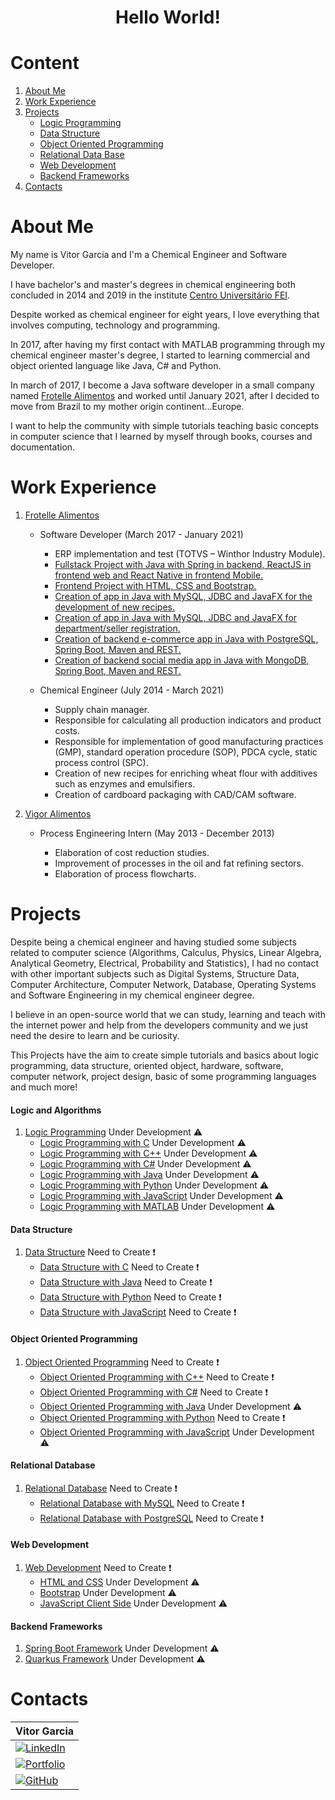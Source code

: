 <h1 align="center"> Hello World! </h1>

# Content

1. [About Me](#aboutme)
2. [Work Experience](#workexperience)
3. [Projects](#projects)
    - [Logic Programming](#logicprogramming)
    - [Data Structure](#datastructure)
    - [Object Oriented Programming](#oop)
    - [Relational Data Base](#relational)
    - [Web Development](#web)
    - [Backend Frameworks](#backframe)
5. [Contacts](#contacts)

# About Me <a name="aboutme"></a>

My name is Vitor Garcia and I'm a Chemical Engineer and Software Developer.

I have bachelor's and master's degrees in chemical engineering both concluded in 2014 and 2019 in the institute [Centro Universitário FEI][fei-url].

Despite worked as chemical engineer for eight years, I love everything that involves computing, technology and programming. 

In 2017, after having my first contact with MATLAB programming through my chemical engineer master's degree, I started to learning commercial and object oriented language like Java, C# and Python.

In march of 2017, I become a Java software developer in a small company named [Frotelle Alimentos][frotelle-url] and worked until January 2021, after I decided to move from Brazil to my mother origin continent...Europe.

I want to help the community with simple tutorials teaching basic concepts in computer science that I learned by myself through books, courses and documentation.

# Work Experience <a name="workexperience"></a>

1. [Frotelle Alimentos][frotelle-url]

    - Software Developer (March 2017 - January 2021)
    
      - ERP implementation and test (TOTVS – Winthor Industry Module).
      - [Fullstack Project with Java with Spring in backend, ReactJS in frontend web and React Native in frontend Mobile.][full-stack-url]
      - [Frontend Project with HTML, CSS and Bootstrap.][front-end-url]
      - [Creation of app in Java with MySQL, JDBC and JavaFX for the development of new recipes.][recipe-url]
      - [Creation of app in Java with MySQL, JDBC and JavaFX for department/seller registration.][back-end-url]
      - [Creation of backend e-commerce app in Java with PostgreSQL, Spring Boot, Maven and REST.][e-commerce-url]
      - [Creation of backend social media app in Java with MongoDB, Spring Boot, Maven and REST.][social-url]

    - Chemical Engineer (July 2014 - March 2021)
    
        - Supply chain manager.
        - Responsible for calculating all production indicators and product costs.
        - Responsible for implementation of good manufacturing practices (GMP), standard operation procedure (SOP), PDCA cycle, static process control (SPC).
        - Creation of new recipes for enriching wheat flour with additives such as enzymes and emulsifiers.
        - Creation of cardboard packaging with CAD/CAM software.

2. [Vigor Alimentos][vigor-url]

    - Process Engineering Intern (May 2013 - December 2013)
    
      - Elaboration of cost reduction studies.
      - Improvement of processes in the oil and fat refining sectors.
      - Elaboration of process flowcharts.

# Projects <a name="projects"></a>

Despite being a chemical engineer and having studied some subjects related to computer science (Algorithms, Calculus, Physics, Linear Algebra, Analytical Geometry, Electrical, Probability and Statistics), I had no contact with other important subjects such as Digital Systems, Structure Data, Computer Architecture, Computer Network, Database, Operating Systems and Software Engineering in my chemical engineer degree.

I believe in an open-source world that we can study, learning and teach with the internet power and help from the developers community and we just need the desire to learn and be curiosity.

This Projects have the aim to create simple tutorials and basics about logic programming, data structure, oriented object, hardware, software, computer network, project design, basic of some programming languages and much more!

#### <a name="logicprogramming"></a> Logic and Algorithms

1. [Logic Programming][logic-project-url] Under Development :warning:
    - [Logic Programming with C][c-logic-url] Under Development :warning:
    - [Logic Programming with C++][cpp-logic-url] Under Development :warning:
    - [Logic Programming with C#][csharp-logic-url] Under Development :warning:
    - [Logic Programming with Java][java-logic-url] Under Development :warning:
    - [Logic Programming with Python][python-logic-url] Under Development :warning:
    - [Logic Programming with JavaScript][javascript-logic-url] Under Development :warning:
    - [Logic Programming with MATLAB][matlab-logic-url] Under Development :warning:

#### <a name="datastructure"></a> Data Structure

1. [Data Structure][data-structure-url] Need to Create :exclamation:
    - [Data Structure with C][data-structire-c-url] Need to Create :exclamation:
    - [Data Structure with Java][data-structire-java-url] Need to Create :exclamation:
    - [Data Structure with Python][data-structire-python-url] Need to Create :exclamation:
    - [Data Structure with JavaScript][data-structire-javascript-url] Need to Create :exclamation:

#### <a name="oop"></a> Object Oriented Programming

1. [Object Oriented Programming][oop-url] Need to Create :exclamation:
    - [Object Oriented Programming with C++][oop-cpp-url] Need to Create :exclamation:
    - [Object Oriented Programming with C#][oop-csharp-url] Need to Create :exclamation:
    - [Object Oriented Programming with Java][oop-java-url] Under Development :warning:
    - [Object Oriented Programming with Python][oop-python-url] Need to Create :exclamation:
    - [Object Oriented Programming with JavaScript][oop-javascript-url] Under Development :warning:

#### <a name="relational"></a> Relational Database

1. [Relational Database][relational-database-url] Need to Create :exclamation:
    - [Relational Database with MySQL][mysql-url] Need to Create :exclamation:
    - [Relational Database with PostgreSQL][postgressql-url] Need to Create :exclamation:

#### <a name="web"></a> Web Development

1. [Web Development][web-url] Need to Create :exclamation:
    - [HTML and CSS][html-css-url] Under Development :warning:
    - [Bootstrap][bootstrap-url] Under Development :warning:
    - [JavaScript Client Side][javascript-client-url] Under Development :warning:

#### <a name="backframe"></a> Backend Frameworks

1. [Spring Boot Framework][sts-url] Under Development :warning:
2. [Quarkus Framework][quarkus-url] Under Development :warning:

# Contacts <a name="contacts"></a>

| Vitor Garcia                                     |
| :----------------------------------------------- |
| [![LinkedIn][linkedin-shield]][linkedin-url]     |
| [![Portfolio][portfolio-shield]][portfolio-url]  |
| [![GitHub][github-shield]][github-url]           |

[linkedin-shield]: https://img.shields.io/badge/my-linkedin-blue.svg 
[linkedin-url]: https://www.linkedin.com/in/vitor-stabile-garcia-5b151b67
[portfolio-shield]: https://img.shields.io/badge/my-portfolio-red.svg
[portfolio-url]: https://vitorstabile.github.io
[github-shield]: https://img.shields.io/badge/my-github-green.svg
[github-url]: https://github.com/vitorstabile
[frotelle-url]:http://frotelle.com.br/
[fei-url]: https://portal.fei.edu.br/
[full-stack-url]: https://github.com/vitorstabile/project-spotify-clone
[front-end-url]: https://github.com/vitorstabile/project-spotify-clone
[recipe-url]: https://github.com/vitorstabile/workshop-javafx-jdbc.git
[back-end-url]: https://github.com/vitorstabile/workshop-javafx-jdbc.git
[e-commerce-url]: https://github.com/vitorstabile/course-springboot-2-java-11.git
[social-url]: https://github.com/vitorstabile/workshop-spring-boot-mongodb.git
[vigor-url]: http://www.vigoralimentos.com.br/
[logic-project-url]: https://github.com/vitorstabile/logic-programming-basics
[c-logic-url]: https://github.com/vitorstabile/logic-programming-in-c-basics
[cpp-logic-url]: https://github.com/vitorstabile/logic-programming-in-cpp-basics
[csharp-logic-url]: https://github.com/vitorstabile/logic-programming-in-csharp-basics
[java-logic-url]: https://github.com/vitorstabile/logic-programming-in-java-basics
[python-logic-url]: https://github.com/vitorstabile/logic-programming-in-python-basics
[javascript-logic-url]: https://github.com/vitorstabile/logic-programming-in-javascript-basics
[matlab-logic-url]: https://github.com/vitorstabile/logic-programming-in-matlab-basics
[data-structure-url]: --
[data-structire-c-url]: --
[data-structire-java-url]: --
[data-structire-python-url]: --
[data-structire-javascript-url]: --
[oop-url]: --
[oop-cpp-url]: --
[oop-csharp-url]: --
[oop-java-url]: https://github.com/vitorstabile/java-language-oop-basics
[oop-python-url]: --
[oop-javascript-url]: https://github.com/vitorstabile/javascript-language-programming-basics
[relational-database-url]: --
[mysql-url]: https://github.com/vitorstabile/relational-database-basics/tree/master/mysql-basics
[postgressql-url]: --
[web-url]: --
[html-css-url]: https://github.com/vitorstabile/html-css-basics
[bootstrap-url]: https://github.com/vitorstabile/bootstrap-basics
[javascript-client-url]: https://github.com/vitorstabile/javascript-client-side-basics
[sts-url]: https://github.com/vitorstabile/spring-boot-rest-crud-basics
[quarkus-url]: https://github.com/vitorstabile/quarkus-rest-crud-basics
